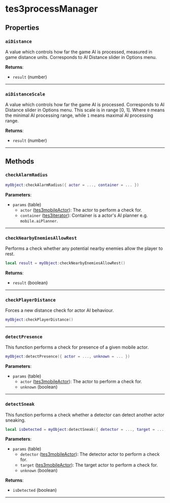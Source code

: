 # tes3processManager



## Properties

### `aiDistance`

A value which controls how far the game AI is processed, measured in game distance units. Corresponds to AI Distance slider in Options menu.

**Returns**:

* `result` (number)

***

### `aiDistanceScale`

A value which controls how far the game AI is processed. Corresponds to AI Distance slider in Options menu. This scale is in range [0, 1]. Where `0` means the minimal AI processing range, while `1` means maximal AI processing range.

**Returns**:

* `result` (number)

***

## Methods

### `checkAlarmRadius`



```lua
myObject:checkAlarmRadius({ actor = ..., container = ... })
```

**Parameters**:

* `params` (table)
	* `actor` ([tes3mobileActor](../../types/tes3mobileActor)): The actor to perform a check for.
	* `container` ([tes3iterator](../../types/tes3iterator)): Container is a actor's AI planner e.g. `mobile.aiPlanner`.

***

### `checkNearbyEnemiesAllowRest`

Performs a check whether any potential nearby enemies allow the player to rest.

```lua
local result = myObject:checkNearbyEnemiesAllowRest()
```

**Returns**:

* `result` (boolean)

***

### `checkPlayerDistance`

Forces a new distance check for actor AI behaviour.

```lua
myObject:checkPlayerDistance()
```

***

### `detectPresence`

This function performs a check for presence of a given mobile actor.

```lua
myObject:detectPresence({ actor = ..., unknown = ... })
```

**Parameters**:

* `params` (table)
	* `actor` ([tes3mobileActor](../../types/tes3mobileActor)): The actor to perform a check for.
	* `unknown` (boolean)

***

### `detectSneak`

This function performs a check whether a detector can detect another actor sneaking.

```lua
local isDetected = myObject:detectSneak({ detector = ..., target = ..., unknown = ... })
```

**Parameters**:

* `params` (table)
	* `detector` ([tes3mobileActor](../../types/tes3mobileActor)): The detector actor to perform a check for.
	* `target` ([tes3mobileActor](../../types/tes3mobileActor)): The target actor to perform a check for.
	* `unknown` (boolean)

**Returns**:

* `isDetected` (boolean)

***

